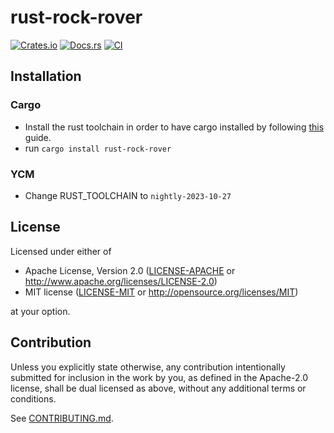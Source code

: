 # rust-rock-rover

[![Crates.io](https://img.shields.io/crates/v/rust-rock-rover.svg)](https://crates.io/crates/rust-rock-rover)
[![Docs.rs](https://docs.rs/rust-rock-rover/badge.svg)](https://docs.rs/rust-rock-rover)
[![CI](https://github.com/lmark1/rust-rock-rover/actions/workflows/ci.yml/badge.svg?branch=main)](https://github.com/lmark1/rust-rock-rover/actions/workflows/ci.yml)

## Installation

### Cargo

* Install the rust toolchain in order to have cargo installed by following
  [this](https://www.rust-lang.org/tools/install) guide.
* run `cargo install rust-rock-rover`

### YCM

* Change RUST_TOOLCHAIN to ```nightly-2023-10-27```

## License

Licensed under either of

 * Apache License, Version 2.0
   ([LICENSE-APACHE](LICENSE-APACHE) or http://www.apache.org/licenses/LICENSE-2.0)
 * MIT license
   ([LICENSE-MIT](LICENSE-MIT) or http://opensource.org/licenses/MIT)

at your option.

## Contribution

Unless you explicitly state otherwise, any contribution intentionally submitted
for inclusion in the work by you, as defined in the Apache-2.0 license, shall be
dual licensed as above, without any additional terms or conditions.

See [CONTRIBUTING.md](CONTRIBUTING.md).
